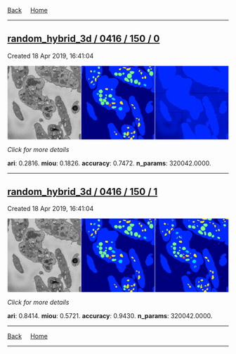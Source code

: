 
[Back](..)&nbsp;&nbsp;&nbsp;&nbsp;&nbsp;[Home](https://leapmanlab.github.io/snapshots)

---

<div class="summary"><a href="0"><h2>random_hybrid_3d / 0416 / 150 / 0</h2></a><p>Created 18 Apr 2019, 16:41:04
</p><a href="0"><img src="0/media/summary.png" align="center"></a><p>
<i>Click for more details</i>
</p></div>

**ari**: 0.2816. **miou**: 0.1826. **accuracy**: 0.7472. **n_params**: 320042.0000. 

---

<div class="summary"><a href="1"><h2>random_hybrid_3d / 0416 / 150 / 1</h2></a><p>Created 18 Apr 2019, 16:41:04
</p><a href="1"><img src="1/media/summary.png" align="center"></a><p>
<i>Click for more details</i>
</p></div>

**ari**: 0.8414. **miou**: 0.5721. **accuracy**: 0.9430. **n_params**: 320042.0000. 

---

[Back](..)&nbsp;&nbsp;&nbsp;&nbsp;&nbsp;[Home](https://leapmanlab.github.io/snapshots)

---